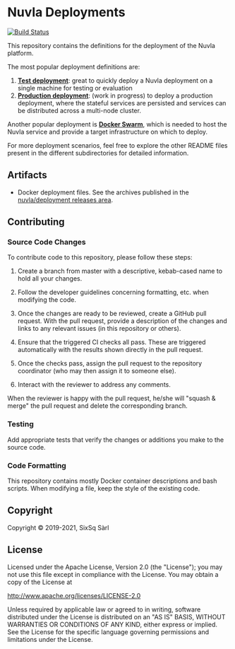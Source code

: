 # Nuvla Deployments

[![Build Status](https://travis-ci.com/nuvla/deployment.svg?branch=master)](https://travis-ci.com/nuvla/deployment)

This repository contains the definitions for the deployment of the Nuvla platform.

The most popular deployment definitions are:
 1. [**Test deployment**](https://github.com/nuvla/deployment/tree/master/test): great to quickly deploy a Nuvla deployment on a single machine for testing or evaluation
 2. [**Production deployment**](https://github.com/nuvla/deployment/tree/master/prod): (work in progress) to deploy a production deployment, where the stateful services are
    persisted and services can be distributed across a multi-node cluster.

Another popular deployment is [**Docker Swarm**](https://github.com/nuvla/deployment/tree/master/swarm), which is needed to host the Nuvla service and provide a target infrastructure
on which to deploy.

For more deployment scenarios, feel free to explore the other README files present in the different subdirectories for
detailed information.

## Artifacts

 - Docker deployment files. See the archives published in the
   [nuvla/deployment releases
   area](https://github.com/nuvla/deployment/releases).

## Contributing

### Source Code Changes

To contribute code to this repository, please follow these steps:

 1. Create a branch from master with a descriptive, kebab-cased name
    to hold all your changes.

 2. Follow the developer guidelines concerning formatting, etc. when
    modifying the code.
   
 3. Once the changes are ready to be reviewed, create a GitHub pull
    request.  With the pull request, provide a description of the
    changes and links to any relevant issues (in this repository or
    others). 
   
 4. Ensure that the triggered CI checks all pass.  These are triggered
    automatically with the results shown directly in the pull request.

 5. Once the checks pass, assign the pull request to the repository
    coordinator (who may then assign it to someone else).

 6. Interact with the reviewer to address any comments.

When the reviewer is happy with the pull request, he/she will "squash
& merge" the pull request and delete the corresponding branch.

### Testing

Add appropriate tests that verify the changes or additions you make to
the source code.

### Code Formatting

This repository contains mostly Docker container descriptions and bash
scripts. When modifying a file, keep the style of the existing code.

## Copyright

Copyright &copy; 2019-2021, SixSq Sàrl

## License

Licensed under the Apache License, Version 2.0 (the "License"); you
may not use this file except in compliance with the License.  You may
obtain a copy of the License at

http://www.apache.org/licenses/LICENSE-2.0

Unless required by applicable law or agreed to in writing, software
distributed under the License is distributed on an "AS IS" BASIS,
WITHOUT WARRANTIES OR CONDITIONS OF ANY KIND, either express or
implied.  See the License for the specific language governing
permissions and limitations under the License.
